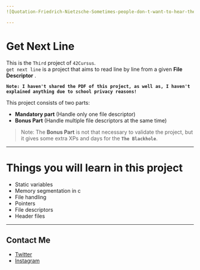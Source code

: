 ```yaml
---
![Quotation-Friedrich-Nietzsche-Sometimes-people-don-t-want-to-hear-the-truth-because-34-72-80](https://user-images.githubusercontent.com/49293816/210186788-8212fd20-5310-40f7-ba86-5f92141c88f6.jpeg)

---
```

# Get Next Line

This is the `Third` project of `42Cursus`. <br />
`get next line` is a project that aims to read line by line from a given __File Descriptor__ .

**```Note: I haven't shared the PDF of this project, as well as, I haven't explained anything due to school privacy reasons!```**

This project consists of two parts:
- **Mandatory part** (Handle only one file descriptor)
- **Bonus Part** (Handle multiple file descriptors at the same time)

> Note: The **Bonus Part** is not that necessary to validate the project, but it gives some extra XPs and days for the **`The Blackhole`**.
---

# Things you will learn in this project

* Static variables
* Memory segmentation in c
* File handling
* Pointers
* File descriptors
* Header files

---
## Contact Me

* [Twitter][_1]
* [Instagram][_2]

[_1]: https://twitter.com/amait0u
[_2]: https://www.instagram.com/amait0u
